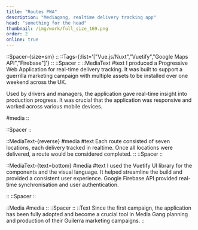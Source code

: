 ```yaml
---
title: "Routes PWA"
description: "Mediagang, realtime delivery tracking app"
head: "something for the head"
thumbnail: /img/work/full_size_169.png
order: 2
online: true
---
```

::Spacer-{size=sm}
::
::Tags-{:list='["Vue.js/Nuxt","Vuetify","Google Maps API","Firebase"]'}
::
::Spacer
::
::MediaText
#text
I produced a Progressive Web Application for real-time delivery tracking. It was built to support a guerrilla marketing campaign with multiple assets to be installed over one weekend across the UK. 

Used by drivers and managers, the application gave real-time insight into production progress.
It was crucial that the application was responsive and worked across various mobile devices.

#media
<display alt="project image" src="/img/work/mediagang/map-portrait.png" :src-width=675 :src-height=722 preset="half">
::

::Spacer
::

::MediaText-{reverse}
#media
<display alt="project image" src="/img/work/mediagang/city-view-desktop.png" :src-width=576 :src-height=326 preset="half">
#text
Each route consisted of seven locations, each delivery tracked in realtime. Once all locations were delivered, a route would be considered completed.
::
::Spacer
::

::MediaText-{text=bottom}
#media
<display alt="project image" src="/img/work/mediagang/campaign-view-desktop.png" :src-width=576 :src-height=722 preset="half">
#text
I used the Vuetify UI library for the components and the visual language. It helped streamline the build and provided a consistent user experience.
Google Firebase API provided real-time synchronisation and user authentication. 


::
::Spacer
::

::Media
#media
<box width=100% max-width=400px height=650px max-height=650px>
    <display src="/img/work/mediagang/campaign-view-mobile.png" 
    :src-width=341 :src-height=1989 preset="mobile"> </display>
</box>
<box width=100% max-width=400px height=650px max-height=650px>
    <display src="/img/work/mediagang/city-view-mobile.png" 
    :src-width=350 :src-height=929 preset="mobile"> </display>
</box>
<box width=100% max-width=400px height=650px max-height=650px>
    <display src="/img/work/mediagang/location-view-mobile.png" 
    :src-width=350 :src-height=1370 preset="mobile"> </display>
</box>
::
::Spacer
::
::Text
Since the first campaign, the application has been fully adopted and become a crucial tool in Media Gang planning and production of their Guilerra marketing campaigns.
::
